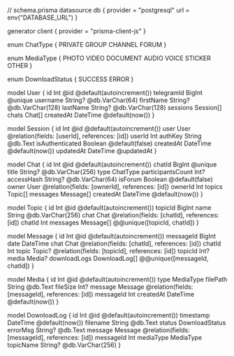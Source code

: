 // schema.prisma
datasource db {
  provider = "postgresql"
  url      = env("DATABASE_URL")
}

generator client {
  provider = "prisma-client-js"
}

enum ChatType {
  PRIVATE
  GROUP
  CHANNEL
  FORUM
}

enum MediaType {
  PHOTO
  VIDEO
  DOCUMENT
  AUDIO
  VOICE
  STICKER
  OTHER
}

enum DownloadStatus {
  SUCCESS
  ERROR
}

model User {
  id          Int      @id @default(autoincrement())
  telegramId  BigInt   @unique
  username    String?  @db.VarChar(64)
  firstName   String?  @db.VarChar(128)
  lastName    String?  @db.VarChar(128)
  sessions    Session[]
  chats       Chat[]
  createdAt   DateTime @default(now())
}

model Session {
  id            Int      @id @default(autoincrement())
  user          User     @relation(fields: [userId], references: [id])
  userId        Int
  authKey       String   @db.Text
  isAuthenticated Boolean @default(false)
  createdAt     DateTime @default(now())
  updatedAt     DateTime @updatedAt
}

model Chat {
  id               Int       @id @default(autoincrement())
  chatId           BigInt    @unique
  title            String?   @db.VarChar(256)
  type             ChatType
  participantsCount Int?
  accessHash       String?   @db.VarChar(64)
  isForum          Boolean   @default(false)
  owner            User      @relation(fields: [ownerId], references: [id])
  ownerId          Int
  topics           Topic[]
  messages         Message[]
  createdAt        DateTime  @default(now())
}

model Topic {
  id        Int      @id @default(autoincrement())
  topicId   BigInt
  name      String   @db.VarChar(256)
  chat      Chat     @relation(fields: [chatId], references: [id])
  chatId    Int
  messages  Message[]
  @@unique([topicId, chatId])
}

model Message {
  id        Int       @id @default(autoincrement())
  messageId BigInt
  date      DateTime
  chat      Chat      @relation(fields: [chatId], references: [id])
  chatId    Int
  topic     Topic?    @relation(fields: [topicId], references: [id])
  topicId   Int?
  media     Media?
  downloadLogs DownloadLog[]
  @@unique([messageId, chatId])
}

model Media {
  id          Int       @id @default(autoincrement())
  type        MediaType
  filePath    String    @db.Text
  fileSize    Int?
  message     Message   @relation(fields: [messageId], references: [id])
  messageId   Int
  createdAt   DateTime  @default(now())
}

model DownloadLog {
  id          Int           @id @default(autoincrement())
  timestamp   DateTime      @default(now())
  filename    String        @db.Text
  status      DownloadStatus
  errorMsg    String?       @db.Text
  message     Message       @relation(fields: [messageId], references: [id])
  messageId   Int
  mediaType   MediaType
  topicName   String?       @db.VarChar(256)
}